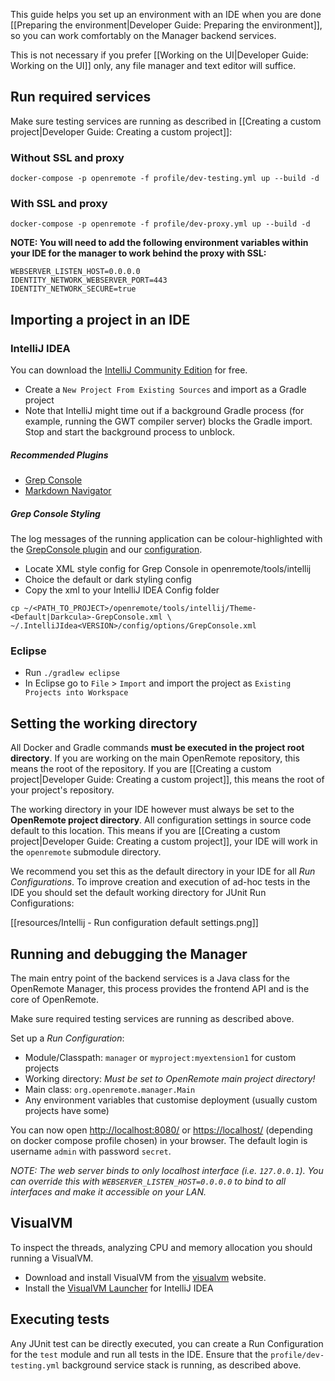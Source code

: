 This guide helps you set up an environment with an IDE when you are done [[Preparing the environment|Developer Guide: Preparing the environment]], so you can work comfortably on the Manager backend services.

This is not necessary if you prefer [[Working on the UI|Developer Guide: Working on the UI]] only, any file manager and text editor will suffice.

## Run required services

Make sure testing services are running as described in [[Creating a custom project|Developer Guide: Creating a custom project]]:

### Without SSL and proxy
```
docker-compose -p openremote -f profile/dev-testing.yml up --build -d
```

### With SSL and proxy
```
docker-compose -p openremote -f profile/dev-proxy.yml up --build -d
```

**NOTE: You will need to add the following environment variables within your IDE for the manager to work behind the proxy with SSL:**

```
WEBSERVER_LISTEN_HOST=0.0.0.0
IDENTITY_NETWORK_WEBSERVER_PORT=443
IDENTITY_NETWORK_SECURE=true
```

## Importing a project in an IDE

### IntelliJ IDEA

You can download the [IntelliJ Community Edition](https://www.jetbrains.com/idea/download/) for free.

- Create a `New Project From Existing Sources` and import as a Gradle project
- Note that IntelliJ might time out if a background Gradle process (for example, running the GWT compiler server) blocks the Gradle import. Stop and start the background process to unblock.

##### Recommended Plugins
- [Grep Console](https://plugins.jetbrains.com/plugin/7125-grep-console)
- [Markdown Navigator](https://plugins.jetbrains.com/plugin/7896-markdown-navigator)

##### Grep Console Styling
The log messages of the running application can be colour-highlighted with the [GrepConsole plugin](https://plugins.jetbrains.com/plugin/7125-grep-console) and our [configuration](https://github.com/openremote/openremote/tree/master/tools/intellij).

- Locate XML style config for Grep Console in openremote/tools/intellij
- Choice the default or dark styling config
- Copy the xml to your IntelliJ IDEA Config folder 
```
cp ~/<PATH_TO_PROJECT>/openremote/tools/intellij/Theme-<Default|Darkcula>-GrepConsole.xml \
~/.IntelliJIdea<VERSION>/config/options/GrepConsole.xml
```

### Eclipse

- Run `./gradlew eclipse`
- In Eclipse go to `File` > `Import` and import the project as `Existing Projects into Workspace`

## Setting the working directory

All Docker and Gradle commands **must be executed in the project root directory**. If you are working on the main OpenRemote repository, this means the root of the repository. If you are [[Creating a custom project|Developer Guide: Creating a custom project]], this means the root of your project's repository.

The working directory in your IDE however must always be set to the **OpenRemote project directory**. All configuration settings in source code default to this location. This means if you are [[Creating a custom project|Developer Guide: Creating a custom project]], your IDE will work in the `openremote` submodule directory.

We recommend you set this as the default directory in your IDE for all *Run Configurations*. To improve creation and execution of ad-hoc tests in the IDE you should set the default working directory for JUnit Run Configurations:

[[resources/Intellij - Run configuration default settings.png]]

## Running and debugging the Manager

The main entry point of the backend services is a Java class for the OpenRemote Manager, this process provides the frontend API and is the core of OpenRemote.

Make sure required testing services are running as described above.

Set up a *Run Configuration*:

- Module/Classpath: `manager` or `myproject:myextension1` for custom projects
- Working directory: *Must be set to OpenRemote main project directory!*
- Main class: `org.openremote.manager.Main`
- Any environment variables that customise deployment (usually custom projects have some)

You can now open [http://localhost:8080/](http://localhost:8080/) or [https://localhost/](https://localhost/) (depending on docker compose profile chosen) in your browser. The default login is username `admin` with password `secret`.

*NOTE: The web server binds to only localhost interface (i.e. `127.0.0.1`). You can override this with `WEBSERVER_LISTEN_HOST=0.0.0.0` to bind to all interfaces and make it accessible on your LAN.*

## VisualVM
To inspect the threads, analyzing CPU and memory allocation you should running a VisualVM.

- Download and install VisualVM from the [visualvm](https://visualvm.github.io/) website.
- Install the [VisualVM Launcher](https://plugins.jetbrains.com/plugin/7115-visualvm-launcher) for IntelliJ IDEA

## Executing tests

Any JUnit test can be directly executed, you can create a Run Configuration for the `test` module and run all tests in the IDE. Ensure that the `profile/dev-testing.yml` background service stack is running, as described above.

